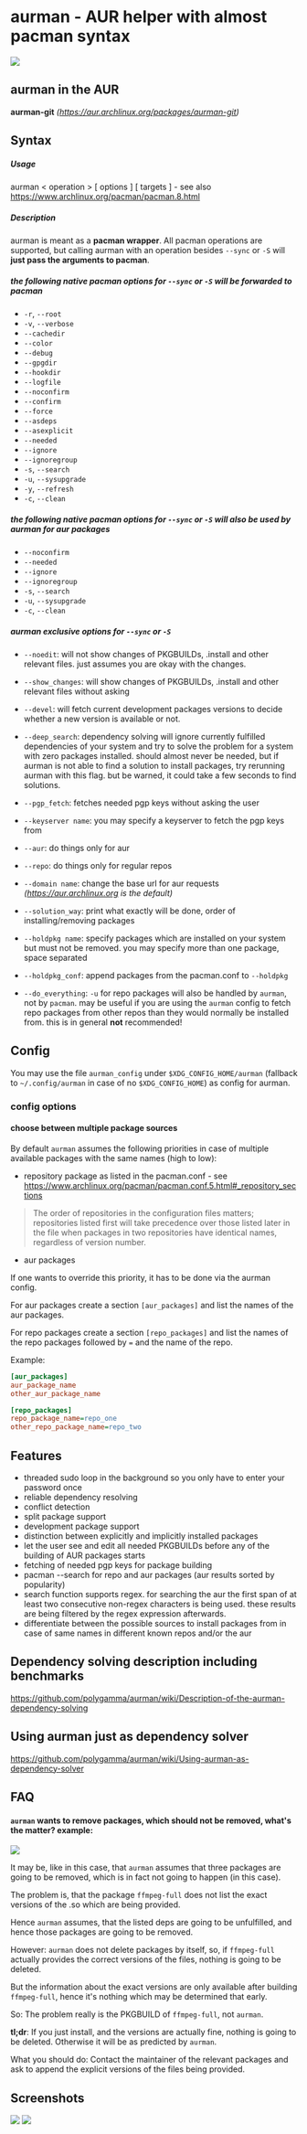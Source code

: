 # aurman - AUR helper with almost pacman syntax

![](https://travis-ci.org/polygamma/aurman.svg?branch=master)

## aurman in the AUR

**aurman-git** *(https://aur.archlinux.org/packages/aurman-git)*

## Syntax

##### Usage
aurman < operation > [ options ] [ targets ] - see also https://www.archlinux.org/pacman/pacman.8.html

##### Description
aurman is meant as a **pacman wrapper**.
All pacman operations are supported, but calling aurman with an operation besides `--sync` or `-S` will **just pass the arguments to pacman**.

##### the following native pacman options for `--sync` or `-S` will be forwarded to pacman

- `-r`, `--root`
- `-v`, `--verbose`
- `--cachedir`
- `--color`
- `--debug`
- `--gpgdir`
- `--hookdir`
- `--logfile`
- `--noconfirm`
- `--confirm`
- `--force`
- `--asdeps`
- `--asexplicit`
- `--needed`
- `--ignore`
- `--ignoregroup`
- `-s`, `--search`
- `-u`, `--sysupgrade`
- `-y`, `--refresh`
- `-c`, `--clean`

##### the following native pacman options for `--sync` or `-S` will also be used by aurman for aur packages

- `--noconfirm`
- `--needed`
- `--ignore`
- `--ignoregroup`
- `-s`, `--search`
- `-u`, `--sysupgrade`
- `-c`, `--clean`

##### aurman exclusive options for `--sync` or `-S`

- `--noedit`: will not show changes of PKGBUILDs, .install and other relevant files. just assumes you are okay with the changes.

- `--show_changes`: will show changes of PKGBUILDs, .install and other relevant files without asking

- `--devel`: will fetch current development packages versions to decide whether a new version is available or not.

- `--deep_search`: dependency solving will ignore currently fulfilled dependencies of your system and try to solve the problem for a system with zero packages installed.
should almost never be needed, but if aurman is not able to find a solution to install packages, try rerunning aurman with this flag.
but be warned, it could take a few seconds to find solutions.

- `--pgp_fetch`: fetches needed pgp keys without asking the user

- `--keyserver name`: you may specify a keyserver to fetch the pgp keys from

- `--aur`: do things only for aur

- `--repo`: do things only for regular repos

- `--domain name`: change the base url for aur requests *(https://aur.archlinux.org is the default)*

- `--solution_way`: print what exactly will be done, order of installing/removing packages

- `--holdpkg name`: specify packages which are installed on your system but must not be removed.
you may specify more than one package, space separated

- `--holdpkg_conf`: append packages from the pacman.conf to `--holdpkg`

- `--do_everything`: `-u` for repo packages will also be handled by `aurman`, not by `pacman`.
may be useful if you are using the `aurman` config to fetch repo packages from other repos than they would normally be installed from.
this is in general **not** recommended!

## Config
You may use the file `aurman_config` under `$XDG_CONFIG_HOME/aurman` (fallback to `~/.config/aurman` in case of no `$XDG_CONFIG_HOME`) as config for aurman.

### config options
#### choose between multiple package sources
By default `aurman` assumes the following priorities in case of multiple available packages with the same names (high to low):
- repository package as listed in the pacman.conf - see https://www.archlinux.org/pacman/pacman.conf.5.html#_repository_sections
> The order of repositories in the configuration files matters; repositories listed first will take precedence over those listed later in the file when packages in two repositories have identical names, regardless of version number.
- aur packages

If one wants to override this priority, it has to be done via the aurman config.

For aur packages create a section  `[aur_packages]` and list the names of the aur packages.

For repo packages create a section `[repo_packages]` and list the names of the repo packages followed by `=` and the name of the repo.

Example:
```ini
[aur_packages]
aur_package_name
other_aur_package_name

[repo_packages]
repo_package_name=repo_one
other_repo_package_name=repo_two
```


## Features

  - threaded sudo loop in the background so you only have to enter your password once
  - reliable dependency resolving
  - conflict detection
  - split package support
  - development package support
  - distinction between explicitly and implicitly installed packages
  - let the user see and edit all needed PKGBUILDs before any of the building of AUR packages starts
  - fetching of needed pgp keys for package building
  - pacman --search for repo and aur packages (aur results sorted by popularity)
  - search function supports regex. for searching the aur the first span of at least two consecutive non-regex
  characters is being used. these results are being filtered by the regex expression afterwards.
  - differentiate between the possible sources to install packages from in case of same names in different known repos and/or the aur

## Dependency solving description including benchmarks
https://github.com/polygamma/aurman/wiki/Description-of-the-aurman-dependency-solving

## Using aurman just as dependency solver
https://github.com/polygamma/aurman/wiki/Using-aurman-as-dependency-solver

## FAQ
#### `aurman` wants to remove packages, which should not be removed, what's the matter? **example**:
![](https://i.imgur.com/Q2OKkKb.png)

It may be, like in this case, that `aurman` assumes that three packages are going to be removed, which is in fact not going to happen (in this case).

The problem is, that the package `ffmpeg-full` does not list the exact versions of the .so which are being provided.

Hence `aurman` assumes, that the listed deps are going to be unfulfilled, and hence those packages are going to be removed.

However: `aurman` does not delete packages by itself, so, if `ffmpeg-full` actually provides the correct versions of the files, nothing is going to be deleted.

But the information about the exact versions are only available after building `ffmpeg-full`, hence it's nothing which may be determined that early.

So: The problem really is the PKGBUILD of `ffmpeg-full`, not `aurman`.

**tl;dr**: If you just install, and the versions are actually fine, nothing is going to be deleted.
Otherwise it will be as predicted by `aurman`.

What you should do: Contact the maintainer of the relevant packages and ask to append the explicit versions of the files being provided.

## Screenshots

![](https://i.imgur.com/VipYpfj.png)
![](https://i.imgur.com/uZYbNrS.gif)
